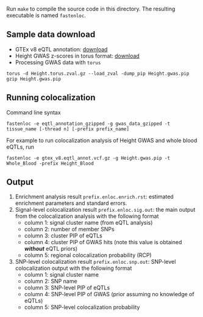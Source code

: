 Run ``make`` to compile the source code in this directory. The resulting executable is named ``fastenloc``.

## Sample data download

+ GTEx v8 eQTL annotation: [download](https://drive.google.com/open?id=1kfH_CffxyCtZcx3z7k63rIARNidLv1_P)
+ Height GWAS z-scores in torus format: [download](https://drive.google.com/open?id=1kxZge6NQ8_8oJjVhkO4lKdmZiG2jbu1m)
+ Processing GWAS data with ``torus``

```
torus -d Height.torus.zval.gz --load_zval -dump_pip Height.gwas.pip
gzip Height.gwas.pip
```

## Running colocalization

Command line syntax

```
fastenloc -e eqtl_annotation_gzipped -g gwas_data_gzipped -t tissue_name [-thread n] [-prefix prefix_name]
```
For example to run colocalization analysis of Height GWAS and whole blood eQTLs, run

```
fastenloc -e gtex_v8.eqtl_annot.vcf.gz -g Height.gwas.pip -t Whole_Blood -prefix Height_Blood
```

## Output

1. Enrichment analysis result ``prefix.enloc.enrich.rst``: estimated enrichment parameters and standard errors.
2. Signal-level colocalization result ``prefix.enloc.sig.out``:  the main output from the colocalization analysis with the following format
    + column 1: signal cluster name (from eQTL analysis)
    + column 2: number of member SNPs
    + column 3: cluster PIP of eQTLs
    + column 4: cluster PIP of GWAS hits (note this value is obtained ***without*** eQTL priors)
    + column 5: regional colocalization probability (RCP)
3. SNP-level colocalization result ``prefix.enloc.snp.out``: SNP-level colocalization output with the following format
    + column 1: signal cluster name
    + column 2: SNP name
    + column 3: SNP-level PIP of eQTLs
    + column 4: SNP-level PIP of GWAS (prior assuming no knowledge of eQTLs)
    + column 5: SNP-level colocalization probability


